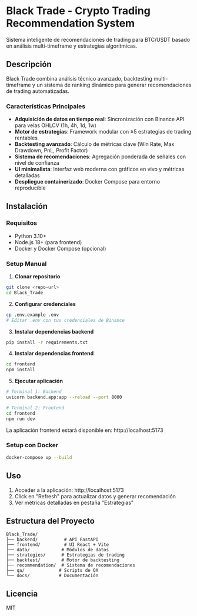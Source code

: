 # Black Trade - Crypto Trading Recommendation System

Sistema inteligente de recomendaciones de trading para BTC/USDT basado en análisis multi-timeframe y estrategias algorítmicas.

## Descripción

Black Trade combina análisis técnico avanzado, backtesting multi-timeframe y un sistema de ranking dinámico para generar recomendaciones de trading automatizadas.

### Características Principales

- **Adquisición de datos en tiempo real**: Sincronización con Binance API para velas OHLCV (1h, 4h, 1d, 1w)
- **Motor de estrategias**: Framework modular con ≥5 estrategias de trading rentables
- **Backtesting avanzado**: Cálculo de métricas clave (Win Rate, Max Drawdown, PnL, Profit Factor)
- **Sistema de recomendaciones**: Agregación ponderada de señales con nivel de confianza
- **UI minimalista**: Interfaz web moderna con gráficos en vivo y métricas detalladas
- **Despliegue containerizado**: Docker Compose para entorno reproducible

## Instalación

### Requisitos

- Python 3.10+
- Node.js 18+ (para frontend)
- Docker y Docker Compose (opcional)

### Setup Manual

1. **Clonar repositorio**
```bash
git clone <repo-url>
cd Black_Trade
```

2. **Configurar credenciales**
```bash
cp .env.example .env
# Editar .env con tus credenciales de Binance
```

3. **Instalar dependencias backend**
```bash
pip install -r requirements.txt
```

4. **Instalar dependencias frontend**
```bash
cd frontend
npm install
```

5. **Ejecutar aplicación**
```bash
# Terminal 1: Backend
uvicorn backend.app:app --reload --port 8000

# Terminal 2: Frontend
cd frontend
npm run dev
```

La aplicación frontend estará disponible en: http://localhost:5173

### Setup con Docker

```bash
docker-compose up --build
```

## Uso

1. Acceder a la aplicación: http://localhost:5173
2. Click en "Refresh" para actualizar datos y generar recomendación
3. Ver métricas detalladas en pestaña "Estrategias"

## Estructura del Proyecto

```
Black_Trade/
├── backend/          # API FastAPI
├── frontend/         # UI React + Vite
├── data/            # Módulos de datos
├── strategies/      # Estrategias de trading
├── backtest/        # Motor de backtesting
├── recommendation/  # Sistema de recomendaciones
├── qa/             # Scripts de QA
└── docs/           # Documentación
```

## Licencia

MIT
